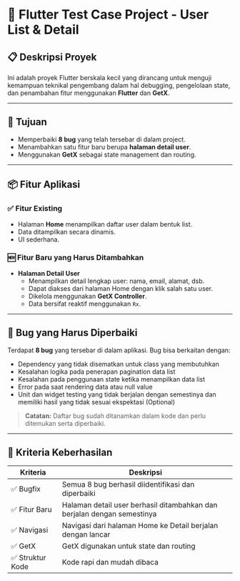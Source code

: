 # 📱 Flutter Test Case Project - User List & Detail

## 📋 Deskripsi Proyek

Ini adalah proyek Flutter berskala kecil yang dirancang untuk menguji kemampuan teknikal pengembang dalam hal debugging, pengelolaan state, dan penambahan fitur menggunakan **Flutter** dan **GetX**.

---

## 🎯 Tujuan

- Memperbaiki **8 bug** yang telah tersebar di dalam project.
- Menambahkan satu fitur baru berupa **halaman detail user**.
- Menggunakan **GetX** sebagai state management dan routing.

---

## 📦 Fitur Aplikasi

### ✅ Fitur Existing

- Halaman **Home** menampilkan daftar user dalam bentuk list.
- Data ditampilkan secara dinamis.
- UI sederhana.

### 🆕 Fitur Baru yang Harus Ditambahkan

- **Halaman Detail User**  
  - Menampilkan detail lengkap user: nama, email, alamat, dsb.
  - Dapat diakses dari halaman Home dengan klik salah satu user.
  - Dikelola menggunakan **GetX Controller**.
  - Data bersifat reaktif menggunakan `Rx`.

---

## 🐞 Bug yang Harus Diperbaiki

Terdapat **8 bug** yang tersebar di dalam aplikasi. Bug bisa berkaitan dengan:

- Dependency yang tidak disematkan untuk class yang membutuhkan
- Kesalahan logika pada penerapan pagination data list
- Kesalahan pada penggunaan state ketika menampilkan data list
- Error pada saat rendering data atau null value
- Unit dan widget testing yang tidak berjalan dengan semestinya dan memiliki hasil yang tidak sesuai ekspektasi (Optional)

> **Catatan:** Daftar bug sudah ditanamkan dalam kode dan perlu ditemukan serta diperbaiki.

---

## 📌 Kriteria Keberhasilan

| Kriteria           | Deskripsi                                                               |
| ------------------ | ----------------------------------------------------------------------- |
| ✅ Bugfix           | Semua 8 bug berhasil diidentifikasi dan diperbaiki                      |
| ✅ Fitur Baru       | Halaman detail user berhasil ditambahkan dan berjalan dengan semestinya |
| ✅ Navigasi         | Navigasi dari halaman Home ke Detail berjalan dengan lancar             |
| ✅ GetX             | GetX digunakan untuk state dan routing                                  |
| ✅ Struktur Kode    | Kode rapi dan mudah dibaca                                    |